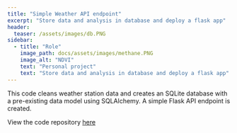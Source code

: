 ```yaml
---
title: "Simple Weather API endpoint"
excerpt: "Store data and analysis in database and deploy a flask app"
header:
  teaser: /assets/images/db.PNG
sidebar:
  - title: "Role"
    image_path: docs/assets/images/methane.PNG
    image_alt: "NDVI"
    text: "Personal project"
    text: "Store data and analysis in database and deploy a flask app"
---
```


This code cleans weather station data and creates an SQLite database with a pre-existing data model using SQLAlchemy. A simple Flask API endpoint is created.

View the code repository [here](https://github.com/kmp24/code-challenge-template)